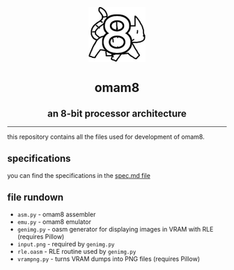 <p align="center"><img src="logo.png"/></p>
<h1 align="center">omam8</h1>
<h2 align="center">an 8-bit processor architecture</h2>

---

this repository contains all the files used for development of omam8.

## specifications
you can find the specifications in the [spec.md file](spec.md)

## file rundown
- `asm.py` - omam8 assembler
- `emu.py` - omam8 emulator
- `genimg.py` - oasm generator for displaying images in VRAM with RLE (requires Pillow)
- `input.png` - required by `genimg.py`
- `rle.oasm` - RLE routine used by `genimg.py`
- `vrampng.py` - turns VRAM dumps into PNG files (requires Pillow)
